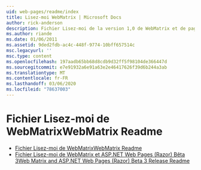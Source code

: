 ```yaml
---
uid: web-pages/readme/index
title: Lisez-moi WebMatrix | Microsoft Docs
author: rick-anderson
description: Fichier Lisez-moi de la version 1,0 de WebMatrix et de pages Web ASP.NET (Razor)
ms.author: riande
ms.date: 01/06/2011
ms.assetid: 9ded2fdb-ac4c-448f-9774-10bff657514c
msc.legacyurl: ''
msc.type: content
ms.openlocfilehash: 197aadb65bb68d8cdb9d32ff5f98104de366447d
ms.sourcegitcommit: e7e91932a6e91a63e2e46417626f39d6b244a3ab
ms.translationtype: MT
ms.contentlocale: fr-FR
ms.lasthandoff: 03/06/2020
ms.locfileid: "78637003"
---
```

# <a name="webmatrix-readme"></a><span data-ttu-id="50a41-103">Fichier Lisez-moi de WebMatrix</span><span class="sxs-lookup"><span data-stu-id="50a41-103">WebMatrix Readme</span></span>

- [<span data-ttu-id="50a41-104">Fichier Lisez-moi de WebMatrix</span><span class="sxs-lookup"><span data-stu-id="50a41-104">WebMatrix Readme</span></span>](overview.md)
- [<span data-ttu-id="50a41-105">Fichier Lisez-moi de WebMatrix et ASP.NET Web Pages (Razor) Bêta 3</span><span class="sxs-lookup"><span data-stu-id="50a41-105">Web Matrix and ASP.NET Web Pages (Razor) Beta 3 Release Readme</span></span>](beta3.md)
